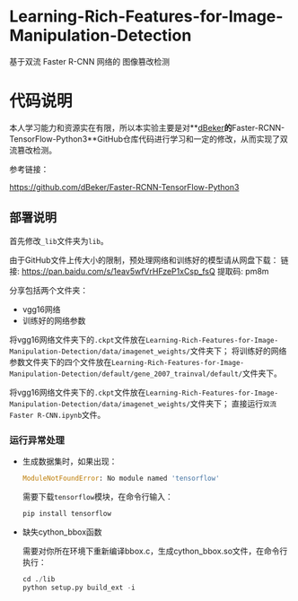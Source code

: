 # Learning-Rich-Features-for-Image-Manipulation-Detection
基于双流 Faster R-CNN 网络的 图像篡改检测

# 代码说明

本人学习能力和资源实在有限，所以本实验主要是对**[dBeker](https://github.com/dBeker)**的**Faster-RCNN-TensorFlow-Python3**GitHub仓库代码进行学习和一定的修改，从而实现了双流篡改检测。

参考链接：

https://github.com/dBeker/Faster-RCNN-TensorFlow-Python3

## 部署说明

首先修改`_lib`文件夹为`lib`。

由于GitHub文件上传大小的限制，预处理网络和训练好的模型请从网盘下载：
链接: https://pan.baidu.com/s/1eav5wfVrHFzeP1xCsp_fsQ 提取码: pm8m 

分享包括两个文件夹：
* vgg16网络
* 训练好的网络参数

将vgg16网络文件夹下的`.ckpt`文件放在`Learning-Rich-Features-for-Image-Manipulation-Detection/data/imagenet_weights/`文件夹下；
将训练好的网络参数文件夹下的四个文件放在`Learning-Rich-Features-for-Image-Manipulation-Detection/default/gene_2007_trainval/default/`文件夹下。

将vgg16网络文件夹下的`.ckpt`文件放在`Learning-Rich-Features-for-Image-Manipulation-Detection/data/imagenet_weights/`文件夹下；
直接运行`双流Faster R-CNN.ipynb`文件。

### 运行异常处理

- 生成数据集时，如果出现：

  ```python
  ModuleNotFoundError: No module named 'tensorflow'
  ```

  需要下载`tensorflow`模块，在命令行输入：

  ```python
  pip install tensorflow
  ```

- 缺失cython_bbox函数

  需要对你所在环境下重新编译bbox.c，生成cython_bbox.so文件，在命令行执行：

  ```python
  cd ./lib
  python setup.py build_ext -i
  ```

